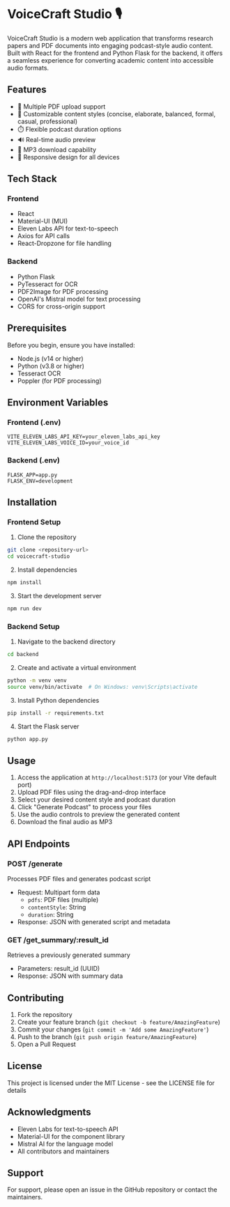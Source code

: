 # VoiceCraft Studio 🎙️

VoiceCraft Studio is a modern web application that transforms research papers and PDF documents into engaging podcast-style audio content. Built with React for the frontend and Python Flask for the backend, it offers a seamless experience for converting academic content into accessible audio formats.

## Features

- 📄 Multiple PDF upload support
- 🎨 Customizable content styles (concise, elaborate, balanced, formal, casual, professional)
- ⏱️ Flexible podcast duration options
- 🔊 Real-time audio preview
- 💾 MP3 download capability
- 📱 Responsive design for all devices

## Tech Stack

### Frontend
- React
- Material-UI (MUI)
- Eleven Labs API for text-to-speech
- Axios for API calls
- React-Dropzone for file handling

### Backend
- Python Flask
- PyTesseract for OCR
- PDF2Image for PDF processing
- OpenAI's Mistral model for text processing
- CORS for cross-origin support

## Prerequisites

Before you begin, ensure you have installed:
- Node.js (v14 or higher)
- Python (v3.8 or higher)
- Tesseract OCR
- Poppler (for PDF processing)

## Environment Variables

### Frontend (.env)
```
VITE_ELEVEN_LABS_API_KEY=your_eleven_labs_api_key
VITE_ELEVEN_LABS_VOICE_ID=your_voice_id
```

### Backend (.env)
```
FLASK_APP=app.py
FLASK_ENV=development
```

## Installation

### Frontend Setup

1. Clone the repository
```bash
git clone <repository-url>
cd voicecraft-studio
```

2. Install dependencies
```bash
npm install
```

3. Start the development server
```bash
npm run dev
```

### Backend Setup

1. Navigate to the backend directory
```bash
cd backend
```

2. Create and activate a virtual environment
```bash
python -m venv venv
source venv/bin/activate  # On Windows: venv\Scripts\activate
```

3. Install Python dependencies
```bash
pip install -r requirements.txt
```

4. Start the Flask server
```bash
python app.py
```

## Usage

1. Access the application at `http://localhost:5173` (or your Vite default port)
2. Upload PDF files using the drag-and-drop interface
3. Select your desired content style and podcast duration
4. Click "Generate Podcast" to process your files
5. Use the audio controls to preview the generated content
6. Download the final audio as MP3

## API Endpoints

### POST /generate
Processes PDF files and generates podcast script
- Request: Multipart form data
  - `pdfs`: PDF files (multiple)
  - `contentStyle`: String
  - `duration`: String
- Response: JSON with generated script and metadata

### GET /get_summary/:result_id
Retrieves a previously generated summary
- Parameters: result_id (UUID)
- Response: JSON with summary data

## Contributing

1. Fork the repository
2. Create your feature branch (`git checkout -b feature/AmazingFeature`)
3. Commit your changes (`git commit -m 'Add some AmazingFeature'`)
4. Push to the branch (`git push origin feature/AmazingFeature`)
5. Open a Pull Request

## License

This project is licensed under the MIT License - see the LICENSE file for details

## Acknowledgments

- Eleven Labs for text-to-speech API
- Material-UI for the component library
- Mistral AI for the language model
- All contributors and maintainers

## Support

For support, please open an issue in the GitHub repository or contact the maintainers.
